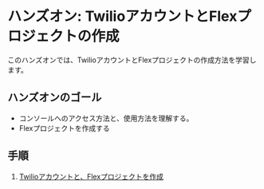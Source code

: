 #  ハンズオン: TwilioアカウントとFlexプロジェクトの作成

このハンズオンでは、TwilioアカウントとFlexプロジェクトの作成方法を学習します。

## ハンズオンのゴール
- コンソールへのアクセス方法と、使用方法を理解する。
- Flexプロジェクトを作成する

## 手順
1. [Twilioアカウントと、Flexプロジェクトを作成](01-CreateFlexProject.md)
